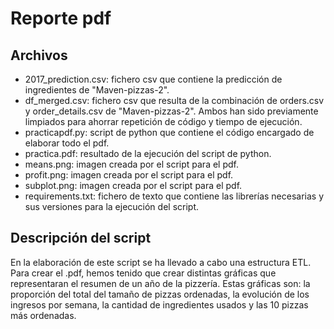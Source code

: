 # Reporte pdf
## Archivos
- 2017_prediction.csv: fichero csv que contiene la predicción de ingredientes de "Maven-pizzas-2".
- df_merged.csv: fichero csv que resulta de la combinación de orders.csv y order_details.csv de "Maven-pizzas-2". Ambos han sido previamente limpiados para ahorrar repetición de código y tiempo de ejecución.
- practicapdf.py: script de python que contiene el código encargado de elaborar todo el pdf.
- practica.pdf: resultado de la ejecución del script de python.
- means.png: imagen creada por el script para el pdf.
- profit.png: imagen creada por el script para el pdf.
- subplot.png: imagen creada por el script para el pdf.
- requirements.txt: fichero de texto que contiene las librerías necesarias y sus versiones para la ejecución del script.

## Descripción del script
En la elaboración de este script se ha llevado a cabo una estructura ETL. Para crear el .pdf, hemos tenido que crear distintas gráficas que representaran el resumen de un año de la pizzería. Estas gráficas son: la proporción del total del tamaño de pizzas ordenadas, la evolución de los ingresos por semana, la cantidad de ingredientes usados y las 10 pizzas más ordenadas.
